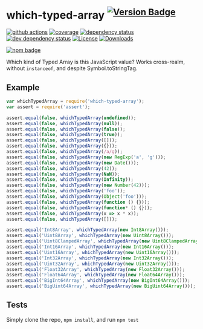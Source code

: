 # which-typed-array <sup>[![Version Badge][npm-version-svg]][package-url]</sup>

[![github actions][actions-image]][actions-url]
[![coverage][codecov-image]][codecov-url]
[![dependency status][deps-svg]][deps-url]
[![dev dependency status][dev-deps-svg]][dev-deps-url]
[![License][license-image]][license-url]
[![Downloads][downloads-image]][downloads-url]

[![npm badge][npm-badge-png]][package-url]

Which kind of Typed Array is this JavaScript value? Works cross-realm, without `instanceof`, and despite Symbol.toStringTag.

## Example

```js
var whichTypedArray = require('which-typed-array');
var assert = require('assert');

assert.equal(false, whichTypedArray(undefined));
assert.equal(false, whichTypedArray(null));
assert.equal(false, whichTypedArray(false));
assert.equal(false, whichTypedArray(true));
assert.equal(false, whichTypedArray([]));
assert.equal(false, whichTypedArray({}));
assert.equal(false, whichTypedArray(/a/g));
assert.equal(false, whichTypedArray(new RegExp('a', 'g')));
assert.equal(false, whichTypedArray(new Date()));
assert.equal(false, whichTypedArray(42));
assert.equal(false, whichTypedArray(NaN));
assert.equal(false, whichTypedArray(Infinity));
assert.equal(false, whichTypedArray(new Number(42)));
assert.equal(false, whichTypedArray('foo'));
assert.equal(false, whichTypedArray(Object('foo')));
assert.equal(false, whichTypedArray(function () {}));
assert.equal(false, whichTypedArray(function* () {}));
assert.equal(false, whichTypedArray(x => x * x));
assert.equal(false, whichTypedArray([]));

assert.equal('Int8Array', whichTypedArray(new Int8Array()));
assert.equal('Uint8Array', whichTypedArray(new Uint8Array()));
assert.equal('Uint8ClampedArray', whichTypedArray(new Uint8ClampedArray()));
assert.equal('Int16Array', whichTypedArray(new Int16Array()));
assert.equal('Uint16Array', whichTypedArray(new Uint16Array()));
assert.equal('Int32Array', whichTypedArray(new Int32Array()));
assert.equal('Uint32Array', whichTypedArray(new Uint32Array()));
assert.equal('Float32Array', whichTypedArray(new Float32Array()));
assert.equal('Float64Array', whichTypedArray(new Float64Array()));
assert.equal('BigInt64Array', whichTypedArray(new BigInt64Array()));
assert.equal('BigUint64Array', whichTypedArray(new BigUint64Array()));
```

## Tests
Simply clone the repo, `npm install`, and run `npm test`

[package-url]: https://npmjs.org/package/which-typed-array
[npm-version-svg]: https://versionbadg.es/inspect-js/which-typed-array.svg
[deps-svg]: https://david-dm.org/inspect-js/which-typed-array.svg
[deps-url]: https://david-dm.org/inspect-js/which-typed-array
[dev-deps-svg]: https://david-dm.org/inspect-js/which-typed-array/dev-status.svg
[dev-deps-url]: https://david-dm.org/inspect-js/which-typed-array#info=devDependencies
[npm-badge-png]: https://nodei.co/npm/which-typed-array.png?downloads=true&stars=true
[license-image]: https://img.shields.io/npm/l/which-typed-array.svg
[license-url]: LICENSE
[downloads-image]: https://img.shields.io/npm/dm/which-typed-array.svg
[downloads-url]: https://npm-stat.com/charts.html?package=which-typed-array
[codecov-image]: https://codecov.io/gh/inspect-js/which-typed-array/branch/main/graphs/badge.svg
[codecov-url]: https://app.codecov.io/gh/inspect-js/which-typed-array/
[actions-image]: https://img.shields.io/endpoint?url=https://github-actions-badge-u3jn4tfpocch.runkit.sh/inspect-js/which-typed-array
[actions-url]: https://github.com/inspect-js/which-typed-array/actions

